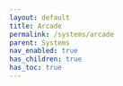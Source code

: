 ```yaml
---
layout: default
title: Arcade
permalink: /systems/arcade
parent: Systems
nav_enabled: true
has_children: true
has_toc: true
---
```


